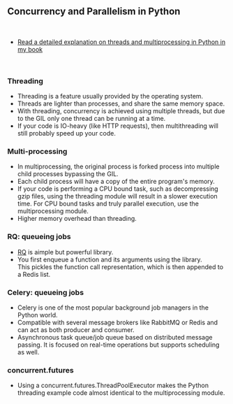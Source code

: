 ## Concurrency and Parallelism in Python

<br>

* [Read a detailed explanation on threads and multiprocessing in Python in my book](https://github.com/go-outside-labs/algorithms-book)

<br>

### Threading

* Threading is a feature usually provided by the operating system. 
* Threads are lighter than processes, and share the same memory space.
* With threading, concurrency is achieved using multiple threads, but due to the GIL only one thread can be running at a time.
* If your code is IO-heavy (like HTTP requests), then multithreading will still probably speed up your code.



### Multi-processing

* In multiprocessing, the original process is forked process into multiple child processes bypassing the GIL. 
* Each child process will have a copy of the entire program's memory.
* If your code is performing a CPU bound task, such as decompressing gzip files, using the threading module will result in a slower execution time. For CPU bound tasks and truly parallel execution, use the multiprocessing module.
* Higher memory overhead than threading.


### RQ: queueing jobs

* [RQ](https://python-rq.org/) is aimple but powerful library. 
* You first enqueue a function and its arguments using the library. This pickles the function call representation, which is then appended to a Redis list. 


### Celery: queueing jobs

* Celery is one of the most popular background job managers in the Python world. 
* Compatible with several message brokers like RabbitMQ or Redis and can act as both producer and consumer.
* Asynchronous task queue/job queue based on distributed message passing. It is focused on real-time operations but supports scheduling as well. 

### concurrent.futures

* Using a concurrent.futures.ThreadPoolExecutor makes the Python threading example code almost identical to the multiprocessing module.
